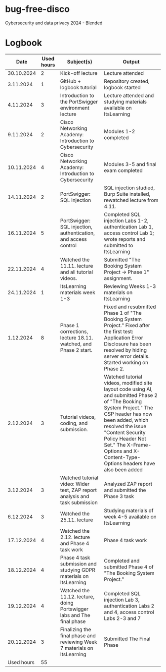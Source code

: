 # bug-free-disco
Cybersecurity and data privacy 2024 - Blended

# Logbook
| Date  | Used hours | Subject(s) | Output |
| ------------- | ------------- | ------------- | ------------- |
| 30.10.2024  | 2 | Kick-off lecture | Lecture attended |
| 3.11.2024  | 1 | GitHub + logbook tutorial  | Repository created, logbook started  |
| 4.11.2024  | 3 | Introduction to the PortSwigger environment lecture | Lecture attended and studying materials available on ItsLearning |
| 9.11.2024  | 2 | Cisco Networking Academy: Introduction to Cybersecurity  | Modules 1-2 completed |
| 10.11.2024  | 4 | Cisco Networking Academy: Introduction to Cybersecurity | Modules 3-5 and final exam completed |
| 14.11.2024  | 2 | PortSwigger: SQL injection | SQL injection studied, Burp Suite installed, rewatched lecture from 4.11. |
| 16.11.2024  | 5 | PortSwigger: SQL injection, authentication, and access control | Completed SQL injection Labs 1-2, authentication Lab 1, access control Lab 1; wrote reports and submitted to ItsLearning |
| 22.11.2024  | 4 | Watched the 11.11. lecture and all tutorial videos. | Submitted "The Booking System Project → Phase 1" assignment. |
| 24.11.2024 | 1 | ItsLearning materials week 1-3 | Reviewing Weeks 1-3 materials on ItsLearning |
| 1.12.2024  | 8 | Phase 1 corrections, lecture 18.11. watched, and Phase 2 start. | Fixed and resubmitted Phase 1 of "The Booking System Project." Fixed after the first test: Application Error Disclosure has been resolved by hiding server error details. Started working on Phase 2. |
| 2.12.2024  | 3 | Tutorial videos, coding, and submission. | Watched tutorial videos, modified site layout code using AI, and submitted Phase 2 of "The Booking System Project." The CSP header has now been added, which resolved the issue "Content Security Policy Header Not Set." The X-Frame-Options and X-Content-Type-Options headers have also been added |
| 3.12.2024 | 3 | Watched tutorial video: Wider test, ZAP report analysis and task submission | Analyzed ZAP report and submitted the Phase 3 task |
| 6.12.2024 | 3 | Watched the 25.11. lecture | Studying materials of week 4-5 available on ItsLearning |
| 17.12.2024 | 4 | Watched the 2.12. lecture and Phase 4 task work | Phase 4 task work | 
| 18.12.2024 | 4 | Phase 4 task submission and studying GDPR materials on ItsLearning | Completed and submitted Phase 4 of "The Booking System Project." |
|19.12.2024 | 4 | Watched the 11.12. lecture, doing Portswigger labs and The final phase | Completed SQL injection Lab 3, authentication Labs 2 and 4, access control Labs 2-3 and 7 |
|20.12.2024 | 3 | Finalizing the final phase and reviewing Week 7 materials on ItsLearning | Submitted The Final Phase |
| Used hours | 55 | 
